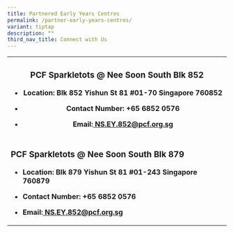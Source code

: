 ```yaml
---
title: Partnered Early Years Centres
permalink: /partner-early-years-centres/
variant: tiptap
description: ""
third_nav_title: Connect with Us
---
```

<p></p>
<table style="minWidth: 75px">
<colgroup>
<col>
<col>
<col>
</colgroup>
<tbody>
<tr>
<th rowspan="1" colspan="3">
<h3><strong>PCF Sparkletots @ Nee Soon South Blk 852</strong></h3>
<ul data-tight="true" class="tight">
<li>
<p><strong>Location: Blk 852 Yishun St 81 #01-70 Singapore 760852</strong>
</p>
</li>
<li>
<p><strong>Contact Number: +65 6852 0576</strong>
</p>
</li>
<li>
<p><strong>Email:<a href="tel:+65 6852 0576" rel="noopener noreferrer nofollow" target="_blank"> </a><a href="mailto:NS.EY.852@pcf.org.sg" rel="noopener noreferrer nofollow" target="_blank">NS.EY.852@pcf.org.sg</a></strong>
</p>
<p></p>
</li>
</ul>
</th>
</tr>
<tr>
<td rowspan="1" colspan="3">
<h3><strong>PCF Sparkletots @ Nee Soon South Blk 879</strong></h3>
<ul data-tight="true" class="tight">
<li>
<p><strong>Location: Blk 879 Yishun St 81 #01-243 Singapore 760879</strong>
</p>
</li>
<li>
<p><strong>Contact Number: +65 6852 0576 </strong>
</p>
</li>
<li>
<p><strong>Email:<a href="tel:+65 6852 0576" rel="noopener noreferrer nofollow" target="_blank"> NS.EY.852@pcf.org.sg</a></strong>
</p>
</li>
</ul>
</td>
</tr>
</tbody>
</table>
<p></p>
<p></p>